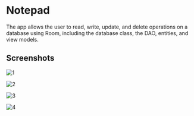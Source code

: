 
# Notepad

The app allows the user to read, write, update, and delete operations on a database using Room, including the database class, the DAO, 
entities, and view models.


## Screenshots

![1](https://user-images.githubusercontent.com/119520622/207412517-ce6f3280-da32-4990-9bfb-7e8977d0d440.png)

![2](https://user-images.githubusercontent.com/119520622/207412526-7d4178aa-e138-46e5-8bf0-0fc4d7cf8b21.png)

![3](https://user-images.githubusercontent.com/119520622/207412528-9ef28b8a-2e3f-4423-8cbc-4ae9f5487d94.png)

![4](https://user-images.githubusercontent.com/119520622/207412534-34160b7d-e1b0-4b4a-b77e-b10f7b71dcce.png)

